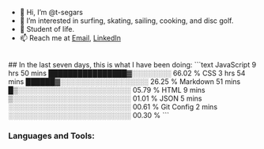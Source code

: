 
- 👋 Hi, I’m @t-segars
- 👀 I’m interested in surfing, skating, sailing, cooking, and disc golf.
- 🌱 Student of life.
- 📫 Reach me at [Email](t.segars@outlook.com), [LinkedIn](https://www.linkedin.com/in/tim-segars/)

<br />
<!--START_SECTION:waka-->
## In the last seven days, this is what I have been doing:
```text
JavaScript   9 hrs 50 mins   ████████████████▓░░░░░░░░   66.02 %
CSS          3 hrs 54 mins   ██████▓░░░░░░░░░░░░░░░░░░   26.25 %
Markdown     51 mins         █▒░░░░░░░░░░░░░░░░░░░░░░░   05.79 %
HTML         9 mins          ▒░░░░░░░░░░░░░░░░░░░░░░░░   01.01 %
JSON         5 mins          ░░░░░░░░░░░░░░░░░░░░░░░░░   00.61 %
Git Config   2 mins          ░░░░░░░░░░░░░░░░░░░░░░░░░   00.30 %
```

<!--END_SECTION:waka-->
### Languages and Tools:


